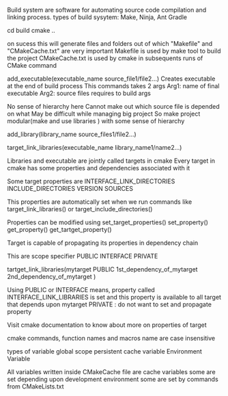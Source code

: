 Build system are software for automating source code compilation and linking process.
types of build sysytem: Make, Ninja, Ant Gradle

cd build
cmake ..


on sucess this will generate files and folders
out of which
"Makefile" and  "CMakeCache.txt" are very important
Makefile is used by make tool to build the project
CMakeCache.txt is used by cmake in subsequents runs of CMake command




add_executable(executable_name source_file1/file2…)
Creates executable at the end of build process
This commands takes 2 args
Arg1: name of final executable
Arg2: source files requires to build args




No sense of hierarchy here
Cannot make out which source file is depended on what
May be difficult while managing big project
So make project modular(make and use libraries ) with some sense of hierarchy




add_library(library_name source_files1/file2…)

target_link_libraries(executable_name library_name1/name2…)



Libraries and executable are jointly called targets in cmake
Every target in cmake has some properties and dependencies associated with it

Some target properties are
INTERFACE_LINK_DIRECTORIES
INCLUDE_DIRECTORIES
VERSION
SOURCES


This properties are automatically set when we run commands like target_link_libraries() or target_include_directories()

Properties can be modified using 
set_target_properties()
set_property()
get_property()
get_tartget_property()


Target is capable of propagating its properties in dependency chain


This are scope specifier
PUBLIC INTERFACE PRIVATE

tartget_link_libraries(mytarget PUBLIC 1st_dependency_of_mytarget 2nd_dependency_of_mytarget )
 
Using PUBLIC or INTERFACE  means, property called INTERFACE_LINK_LIBRARIES is set and this property is  available to all target that depends upon mytarget
PRIVATE :  do not want to set and propagate property



Visit cmake documentation to know about more on properties of target


cmake commands, function names and macros name are case insensitive



types of variable
global scope
persistent cache variable
Environment Variable

All variables written inside CMakeCache file are cache variables
some are set depending upon development environment
some are set by commands from CMakeLists.txt
